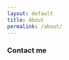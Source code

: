 ```yaml
---
layout: default
title: About
permalink: /about/
---
```

### Contact me
  
<script type="text/javascript">
var u = "loytynoja";
var h = "gmail.com";
var link = u + "@" + h ;
document.write("<a href='" + "mail" + "to:" + u + "@" + h + "'>" + link + "</a>");
</script>
